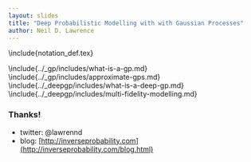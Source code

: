 ```yaml
---
layout: slides
title: "Deep Probabilistic Modelling with with Gaussian Processes"
author: Neil D. Lawrence
---
```


\include{notation_def.tex}

\include{../_gp/includes/what-is-a-gp.md}
\include{../_gp/includes/approximate-gps.md}
\include{../_deepgp/includes/what-is-a-deep-gp.md}
\include{../_deepgp/includes/multi-fidelity-modelling.md}


### Thanks!

* twitter: @lawrennd
* blog: [http://inverseprobability.com](http://inverseprobability.com/blog.html)


